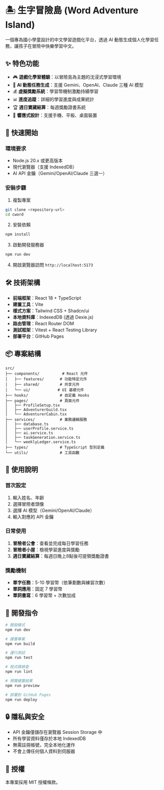 # 🏝️ 生字冒險島 (Word Adventure Island)

一個專為國小學童設計的中文學習遊戲化平台，透過 AI 動態生成個人化學習任務，讓孩子在冒險中快樂學習中文。

## ✨ 特色功能

- 🎮 **遊戲化學習體驗**：以冒險島為主題的沈浸式學習環境
- 🤖 **AI 動態任務生成**：支援 Gemini、OpenAI、Claude 三種 AI 模型
- 💰 **虛擬獎勵系統**：學習幣機制激勵持續學習
- 📊 **進度追蹤**：詳細的學習進度與成果統計
- 🏆 **週日寶藏結算**：每週獎勵證書系統
- 📱 **響應式設計**：支援手機、平板、桌面裝置

## 🚀 快速開始

### 環境要求

- Node.js 20.x 或更高版本
- 現代瀏覽器（支援 IndexedDB）
- AI API 金鑰（Gemini/OpenAI/Claude 三選一）

### 安裝步驟

1. 複製專案
```bash
git clone <repository-url>
cd cword
```

2. 安裝依賴
```bash
npm install
```

3. 啟動開發服務器
```bash
npm run dev
```

4. 開啟瀏覽器訪問 `http://localhost:5173`

## 🛠️ 技術架構

- **前端框架**：React 18 + TypeScript
- **建置工具**：Vite
- **樣式方案**：Tailwind CSS + Shadcn/ui
- **本地資料庫**：IndexedDB (透過 Dexie.js)
- **路由管理**：React Router DOM
- **測試框架**：Vitest + React Testing Library
- **部署平台**：GitHub Pages

## 📦 專案結構

```
src/
├── components/          # React 元件
│   ├── features/       # 功能特定元件
│   ├── shared/         # 共享元件
│   └── ui/            # UI 基礎元件
├── hooks/              # 自定義 Hooks
├── pages/              # 頁面元件
│   ├── ProfileSetup.tsx
│   ├── AdventurerGuild.tsx
│   └── AdventurerCabin.tsx
├── services/           # 業務邏輯服務
│   ├── database.ts
│   ├── userProfile.service.ts
│   ├── ai.service.ts
│   ├── taskGeneration.service.ts
│   └── weeklyLedger.service.ts
├── types/              # TypeScript 型別定義
└── utils/              # 工具函數
```

## 🎯 使用說明

### 首次設定
1. 輸入姓名、年齡
2. 選擇冒險者頭像
3. 選擇 AI 模型（Gemini/OpenAI/Claude）
4. 輸入對應的 API 金鑰

### 日常使用
1. **冒險者公會**：查看並完成每日學習任務
2. **冒險者小屋**：檢視學習進度與獎勵
3. **週日寶藏結算**：每週日晚上8點後可提領獎勵證書

### 獎勵機制
- **單字任務**：5-10 學習幣（依筆劃數與練習次數）
- **單詞應用**：固定 7 學習幣
- **單詞書寫**：6 學習幣 + 次數加成

## 🔧 開發指令

```bash
# 開發模式
npm run dev

# 建置專案
npm run build

# 運行測試
npm run test

# 程式碼檢查
npm run lint

# 預覽建置結果
npm run preview

# 部署到 GitHub Pages
npm run deploy
```

## 🔒 隱私與安全

- API 金鑰僅儲存在瀏覽器 Session Storage 中
- 所有學習資料僅存於本地 IndexedDB
- 無需註冊帳號，完全本地化運作
- 不會上傳任何個人資料到伺服器

## 📄 授權

本專案採用 MIT 授權條款。
